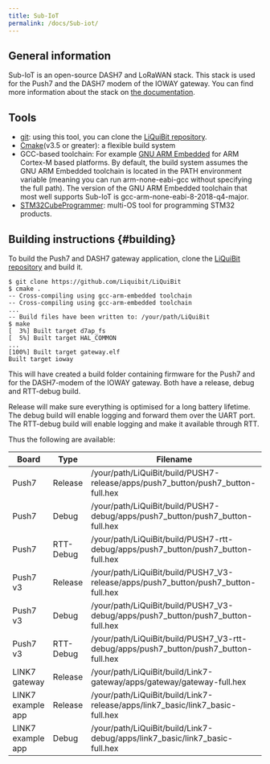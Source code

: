 ```yaml
---
title: Sub-IoT
permalink: /docs/Sub-iot/
---
```


## General information

Sub-IoT is an open-source DASH7 and LoRaWAN stack. This stack is used for the Push7 and the DASH7 modem of the IOWAY gateway. You can find more information about the stack on [the documentation](https://sub-iot.github.io/Sub-IoT-Stack/).

## Tools

* [git](https://git-scm.com): using this tool, you can clone the [LiQuiBit repository](https://github.com/Liquibit/LiQuiBit).
* [Cmake](https://cmake.org)(v3.5 or greater): a flexible build system
* GCC-based toolchain: For example [GNU ARM Embedded](https://developer.arm.com/Tools%20and%20Software/GNU%20Toolchain) for ARM Cortex-M based platforms. By default, the build system assumes the GNU ARM Embedded toolchain is located in the PATH environment variable (meaning you can run arm-none-eabi-gcc without specifying the full path). The version of the GNU ARM Embedded toolchain that most well supports Sub-IoT is gcc-arm-none-eabi-8-2018-q4-major.
* [STM32CubeProgrammer](https://www.st.com/en/development-tools/stm32cubeprog.html): multi-OS tool for programming STM32 products.

## Building instructions {#building}

To build the Push7 and DASH7 gateway application, clone the [LiQuiBit repository](https://github.com/Liquibit/LiQuiBit) and build it.

    $ git clone https://github.com/Liquibit/LiQuiBit
    $ cmake .
    -- Cross-compiling using gcc-arm-embedded toolchain
	-- Cross-compiling using gcc-arm-embedded toolchain
    ...
	-- Build files have been written to: /your/path/LiQuiBit
    $ make
    [  3%] Built target d7ap_fs
    [  5%] Built target HAL_COMMON
    ...
    [100%] Built target gateway.elf
    Built target ioway

This will have created a build folder containing firmware for the Push7 and for the DASH7-modem of the IOWAY gateway. Both have a release, debug and RTT-debug build. 

Release will make sure everything is optimised for a long battery lifetime.
The debug build will enable logging and forward them over the UART port. 
The RTT-debug build will enable logging and make it available through RTT.

Thus the following are available:

| Board    | Type               | Filename               |
|----------|----------------------|----------------------|
| Push7 | Release      | /your/path/LiQuiBit/build/PUSH7-release/apps/push7_button/push7_button-full.hex      |
| Push7 | Debug      | /your/path/LiQuiBit/build/PUSH7-debug/apps/push7_button/push7_button-full.hex      |
| Push7 | RTT-Debug      | /your/path/LiQuiBit/build/PUSH7-rtt-debug/apps/push7_button/push7_button-full.hex      |
| Push7 v3 | Release      | /your/path/LiQuiBit/build/PUSH7_V3-release/apps/push7_button/push7_button-full.hex      |
| Push7 v3 | Debug      | /your/path/LiQuiBit/build/PUSH7_V3-debug/apps/push7_button/push7_button-full.hex      |
| Push7 v3 | RTT-Debug      | /your/path/LiQuiBit/build/PUSH7_V3-rtt-debug/apps/push7_button/push7_button-full.hex      |
| LINK7 gateway | Release      | /your/path/LiQuiBit/build/Link7-gateway/apps/gateway/gateway-full.hex      |
| LINK7 example app | Release      | /your/path/LiQuiBit/build/Link7-release/apps/link7_basic/link7_basic-full.hex     |
|  LINK7 example app  | Debug      | /your/path/LiQuiBit/build/Link7-debug/apps/link7_basic/link7_basic-full.hex     |

